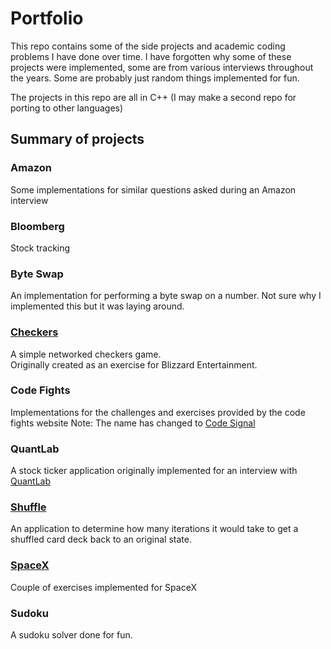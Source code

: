 # Portfolio
This repo contains some of the side projects and academic coding problems I have done over time.
I have forgotten why some of these projects were implemented, some are from various interviews throughout the years.
Some are probably just random things implemented for fun.

The projects in this repo are all in C++ (I may make a second repo for porting to other languages)

## Summary of projects
### Amazon
Some implementations for similar questions asked during an Amazon interview

### Bloomberg
Stock tracking

### Byte Swap
An implementation for performing a byte swap on a number.
Not sure why I implemented this but it was laying around.

### [Checkers](projects/checkers/readme.md)
A simple networked checkers game.  
Originally created as an exercise for Blizzard Entertainment. 

### Code Fights
Implementations for the challenges and exercises provided by the code fights website
Note: The name has changed to [Code Signal](https://codesignal.com/)

### QuantLab
A stock ticker application originally implemented for an interview with [QuantLab](https://www.quantlab.com/)

### [Shuffle](projects/shuffle/readme.md)
An application to determine how many iterations it would take to get a shuffled card deck back to an original state.

### [SpaceX](projects/spacex/readme.md)
Couple of exercises implemented for SpaceX

### Sudoku
A sudoku solver done for fun.
